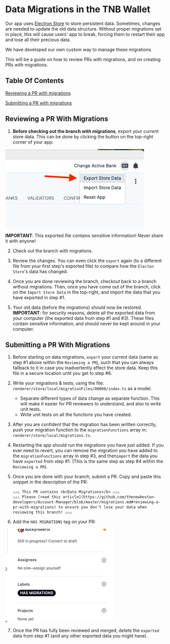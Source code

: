 # Data Migrations in the TNB Wallet

Our app uses [Electron Store](https://github.com/sindresorhus/electron-store) to store persistent data.
Sometimes, changes are needed to update the old data structure.
Without proper migrations set in place, this will cause users' app to break,
forcing them to restart their app and lose all their precious data.

We have developed our own custom way to manage these migrations.

This will be a guide on how to review PRs with migrations, and on creating PRs with migrations.

## Table Of Contents

[Reviewing a PR with migrations](#reviewing)

[Submitting a PR with migrations](#creating)

<a name="reviewing"></a>

## Reviewing a PR With Migrations

1. <b>Before checking out the branch with migrations</b>,
   export your current store data.
   This can be done by clicking the button on the top-right corner of your app:

![export data](./assets/migrations/export.png)

<b>IMPORTANT</b>: This exported file contains sensitive information! Never share it with anyone!

2. Check out the branch with migrations.

3. Review the changes. You can even click the `export` again
   (to a different file from your first step's exported file)
   to compare how the `Electon Store`'s data has changed.

4. Once you are done reviewing the branch, checkout back to a branch without migrations.
   Then, once you have come out of the branch, click on the `Import Store Data` in the top-right,
   and import the data that you have exported in step #1.

5. Your old data (before the migrations) should now be restored.
   <b>IMPORTANT</b>: for security reasons, delete all the exported data from your computer
   (the exported data from step #1 and #3). These files contain sensitive information,
   and should never be kept around in your computer.

<a name="creating"></a>

## Submitting a PR With Migrations

1. Before starting on data migrations, `export` your current data
   (same as step #1 above within the `Reviewing a PR`),
   such that you can always fallback to it in case you inadvertently effect the store data.
   Keep this file in a secure location until you get to step #6.

2. Write your migrations & tests, using the file:
   `renderer/store/local/migrationFiles/00000/index.ts` as a model.

   - Separate different types of data change as separate function.
     This will make it easier for PR reviewers to understand, and also to write unit tests.
   - Write unit tests on all the functions you have created.

3. After you are confident that the migration has been written correctly,
   push your migration function to the `migrationFunctions` array in:
   `renderer/store/local/migrations.ts`.

4. Restarting the app should run the migrations you have just added.
   If you ever need to revert,
   you can remove the migration you have added to the `migrationFunctions` array in step #3,
   and then`import` the data you have `exported` from step #1.
   (This is the same step as step #4 within the `Reviewing a PR`).

5. Once you are done with your branch, submit a PR.
   Copy and paste this snippet in the description of the PR:

   ```
   ⚠️⚠️⚠️ This PR contains <b>Data Migrations</b> ⚠️⚠️⚠️
   ⚠️⚠️⚠️ Please [read this article](https://github.com/thenewboston-developers/Account-Manager/blob/master/migrations.md#reviewing-a-pr-with-migrations) to ensure you don't lose your data when reviewing this branch! ⚠️⚠️⚠️
   ```

6. Add the `HAS MIGRATIONS` tag on your PR:

![migration tag](./assets/migrations/tag.png)

7. Once the PR has fully been reviewed and merged,
   delete the `exported` data from step #1 (and any other exported data you might have).
